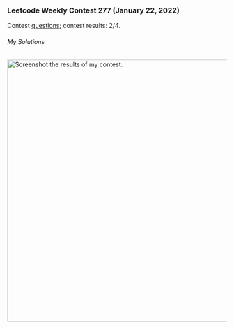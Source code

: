 ### Leetcode Weekly Contest 277 (January 22, 2022)
Contest [questions](https://leetcode.com/contest/weekly-contest-277 'Link to Contest Questions'); 
contest results: 2/4.

###### My Solutions

<img src="/coding-contests/contest_screenshots/leetcode_weekly_277.png" alt="Screenshot the results of my contest." width="600"/>

